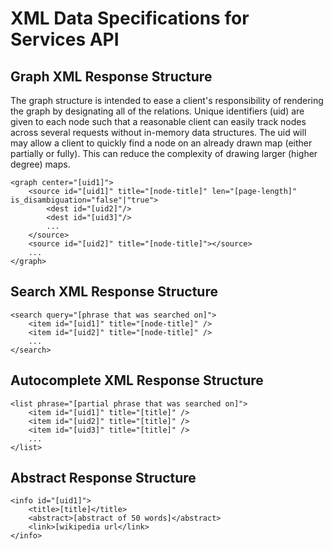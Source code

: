 # XML Data Specifications for Services API #

## Graph XML Response Structure ##

The graph structure is intended to ease a client's responsibility of rendering the graph by designating all of the relations. Unique identifiers (uid) are given to each node such that a reasonable client can easily track nodes across several requests without in-memory data structures. The uid will may allow a client to quickly find a node on an already drawn map (either partially or fully). This can reduce the complexity of drawing larger (higher degree) maps.

```
<graph center="[uid1]">
    <source id="[uid1]" title="[node-title]" len="[page-length]" is_disambiguation="false"|"true">
        <dest id="[uid2]"/>
        <dest id="[uid3]"/>
        ...
    </source>
    <source id="[uid2]" title="[node-title]"></source>
    ...
</graph>
```

## Search XML Response Structure ##

```
<search query="[phrase that was searched on]">
    <item id="[uid1]" title="[node-title]" />
    <item id="[uid2]" title="[node-title]" />
    ...
</search>
```

## Autocomplete XML Response Structure ##

```
<list phrase="[partial phrase that was searched on]">
    <item id="[uid1]" title="[title]" />
    <item id="[uid2]" title="[title]" />
    <item id="[uid3]" title="[title]" />
    ...
</list>
```

## Abstract Response Structure ##

```
<info id="[uid1]">
    <title>[title]</title>
    <abstract>[abstract of 50 words]</abstract>
    <link>[wikipedia url</link>
</info>
```